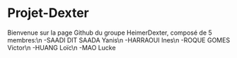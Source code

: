 # Projet-Dexter

Bienvenue sur la page Github du groupe HeimerDexter, composé de 5 membres:\n
-SAADI DIT SAADA Yanis\n
-HARRAOUI Ines\n
-ROQUE GOMES Victor\n
-HUANG Loïc\n
-MAO Lucke